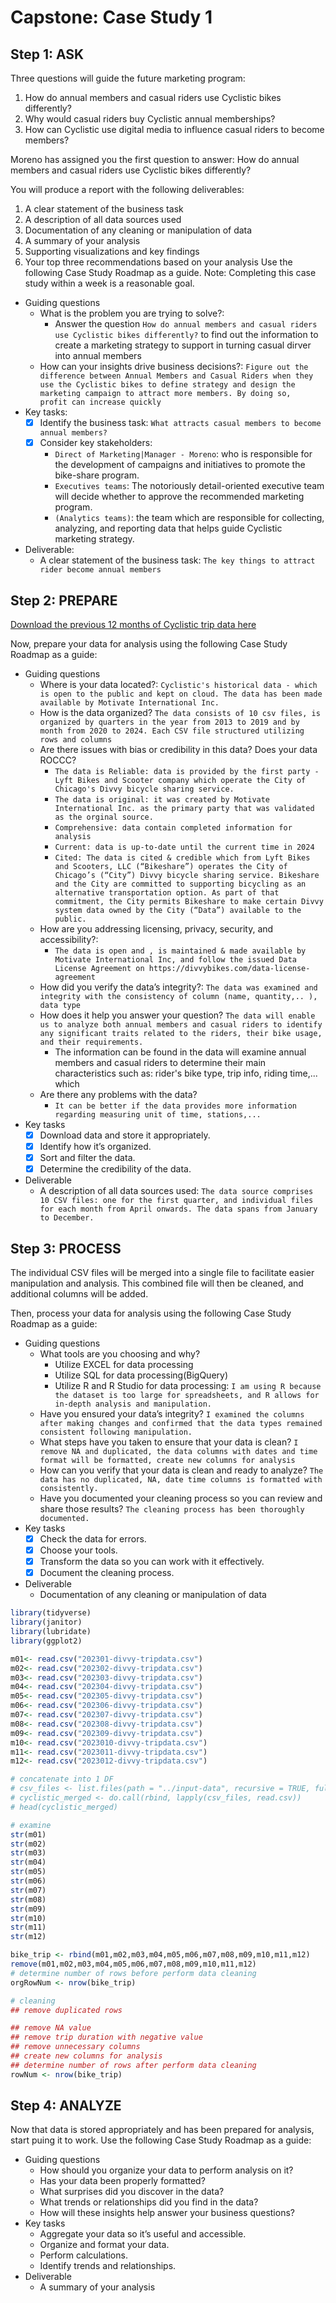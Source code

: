 # Capstone: Case Study 1

## Step 1: ASK

Three questions will guide the future marketing program:

1. How do annual members and casual riders use Cyclistic bikes differently?
2. Why would casual riders buy Cyclistic annual memberships?
3. How can Cyclistic use digital media to influence casual riders to become members?

Moreno has assigned you the first question to answer: How do annual members and casual
riders use Cyclistic bikes differently?

You will produce a report with the following deliverables:

1. A clear statement of the business task
2. A description of all data sources used
3. Documentation of any cleaning or manipulation of data
4. A summary of your analysis
5. Supporting visualizations and key findings
6. Your top three recommendations based on your analysis
Use the following Case Study Roadmap as a guide. Note: Completing this case study within a
week is a reasonable goal.

- Guiding questions
  - What is the problem you are trying to solve?:
    - Answer the question `How do annual members and casual riders use Cyclistic bikes differently?` to find out the information to create a marketing strategy to support in turning casual dirver into annual members
  - How can your insights drive business decisions?: `Figure out the difference between Annual Members and Casual Riders when they use the Cyclistic bikes to define strategy and design the marketing campaign to attract more members. By doing so,  profit can increase quickly`
- Key tasks:
  - [x] Identify the business task: `What attracts casual members to become annual members?`
  - [x] Consider key stakeholders:
    - `Direct of Marketing|Manager - Moreno`: who is responsible for the development of campaigns and initiatives to promote the bike-share program.
    - `Executives teams`: The notoriously detail-oriented executive team will decide whether to approve the recommended marketing program.
    - `(Analytics teams)`: the team which are responsible for collecting, analyzing, and reporting data that helps guide Cyclistic marketing strategy.
- Deliverable:
  - A clear statement of the business task: `The key things to attract rider become annual members`

## Step 2: PREPARE

[Download the previous 12 months of Cyclistic trip data here](https://divvy-tripdata.s3.amazonaws.com/index.html)

Now, prepare your data for analysis using the following Case Study Roadmap as a guide:

- Guiding questions
  - Where is your data located?: `Cyclistic's historical data - which is open to the public and kept on cloud. The data has been made available by Motivate International Inc.`
  - How is the data organized? `The data consists of 10 csv files, is organized by quarters in the year from 2013 to 2019 and by month from 2020 to 2024. Each CSV file structured utilizing rows and columns`
  - Are there issues with bias or credibility in this data? Does your data ROCCC?
    - `The data is Reliable: data is provided by the first party - Lyft Bikes and Scooter company which operate the City of Chicago's Divvy bicycle sharing service.`
    - `The data is original: it was created by Motivate International Inc. as the primary party that was validated as the orginal source.`
    - `Comprehensive: data contain completed information for analysis`
    - `Current: data is up-to-date until the current time in 2024`
    - `Cited: The data is cited & credible which from Lyft Bikes and Scooters, LLC (“Bikeshare”) operates the City of Chicago’s (“City”) Divvy bicycle sharing service. Bikeshare and the City are committed to supporting bicycling as an alternative transportation option. As part of that commitment, the City permits Bikeshare to make certain Divvy system data owned by the City (“Data”) available to the public.`
  - How are you addressing licensing, privacy, security, and accessibility?:
    - `The data is open and , is maintained & made available by Motivate International Inc, and follow the issued Data License Agreement on https://divvybikes.com/data-license-agreement`
  - How did you verify the data’s integrity?: `The data was examined and integrity with the consistency of column (name, quantity,.. ), data type`
  - How does it help you answer your question? `The data will enable us to analyze both annual members and casual riders to identify any significant traits related to the riders, their bike usage, and their requirements.`
    - The information can be found in the data will examine annual members and casual riders to determine their main characteristics such as: rider's bike type, trip info, riding time,... which
  - Are there any problems with the data?
    - `It can be better if the data provides more information regarding measuring unit of time, stations,...`
- Key tasks
  - [x] Download data and store it appropriately.
  - [x] Identify how it’s organized.
  - [x] Sort and filter the data.
  - [x] Determine the credibility of the data.
- Deliverable
  - A description of all data sources used: `The data source comprises 10 CSV files: one for the first quarter, and individual files for each month from April onwards. The data spans from January to December.`

## Step 3: PROCESS

The individual CSV files will be merged into a single file to facilitate easier manipulation and analysis. This combined file will then be cleaned, and additional columns will be added.

Then, process your data for analysis using the following Case Study Roadmap as a guide:

- Guiding questions
  - What tools are you choosing and why?
    - Utilize EXCEL for data processing
    - Utilize SQL for data processing(BigQuery)
    - Utilize R and R Studio for data processing: `I am using R because the dataset is too large for spreadsheets, and R allows for in-depth analysis and manipulation.`
  - Have you ensured your data’s integrity? `I examined the columns after making changes and confirmed that the data types remained consistent following manipulation.`
  - What steps have you taken to ensure that your data is clean? `I remove NA and duplicated, the data columns with dates and time format will be formatted, create new columns for analysis`
  - How can you verify that your data is clean and ready to analyze? `The data has no duplicated, NA, date time columns is formatted with consistently.`
  - Have you documented your cleaning process so you can review and share those results? `The cleaning process has been thoroughly documented.`
- Key tasks
  - [x] Check the data for errors.
  - [x] Choose your tools.
  - [x] Transform the data so you can work with it effectively.
  - [x] Document the cleaning process.
- Deliverable
  - Documentation of any cleaning or manipulation of data

```r
library(tidyverse)
library(janitor)
library(lubridate)
library(ggplot2)

m01<- read.csv("202301-divvy-tripdata.csv")
m02<- read.csv("202302-divvy-tripdata.csv")
m03<- read.csv("202303-divvy-tripdata.csv")
m04<- read.csv("202304-divvy-tripdata.csv")
m05<- read.csv("202305-divvy-tripdata.csv")
m06<- read.csv("202306-divvy-tripdata.csv")
m07<- read.csv("202307-divvy-tripdata.csv")
m08<- read.csv("202308-divvy-tripdata.csv")
m09<- read.csv("202309-divvy-tripdata.csv")
m10<- read.csv("2023010-divvy-tripdata.csv")
m11<- read.csv("2023011-divvy-tripdata.csv")
m12<- read.csv("2023012-divvy-tripdata.csv")

# concatenate into 1 DF
# csv_files <- list.files(path = "../input-data", recursive = TRUE, full.names=TRUE)
# cyclistic_merged <- do.call(rbind, lapply(csv_files, read.csv))
# head(cyclistic_merged)

# examine
str(m01)
str(m02)
str(m03)
str(m04)
str(m05)
str(m06)
str(m07)
str(m08)
str(m09)
str(m10)
str(m11)
str(m12)

bike_trip <- rbind(m01,m02,m03,m04,m05,m06,m07,m08,m09,m10,m11,m12)
remove(m01,m02,m03,m04,m05,m06,m07,m08,m09,m10,m11,m12)
# determine number of rows before perform data cleaning
orgRowNum <- nrow(bike_trip)

# cleaning
## remove duplicated rows

## remove NA value
## remove trip duration with negative value
## remove unnecessary columns
## create new columns for analysis
## determine number of rows after perform data cleaning
rowNum <- nrow(bike_trip)
```

## Step 4: ANALYZE

Now that data is stored appropriately and has been prepared for analysis, start puing it to work. Use the following Case Study Roadmap as a guide:

- Guiding questions
  - How should you organize your data to perform analysis on it?
  - Has your data been properly formatted?
  - What surprises did you discover in the data?
  - What trends or relationships did you find in the data?
  - How will these insights help answer your business questions?
- Key tasks
  - Aggregate your data so it’s useful and accessible.
  - Organize and format your data.
  - Perform calculations.
  - Identify trends and relationships.
- Deliverable
  - A summary of your analysis